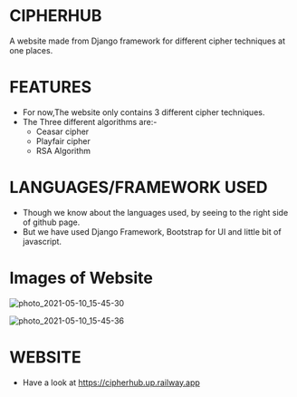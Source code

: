 # CIPHERHUB
A website made from Django framework for different cipher techniques at one places.

# FEATURES
  - For now,The website only contains 3 different cipher techniques.
  - The Three different algorithms are:-
    - Ceasar cipher     
    - Playfair cipher 
    - RSA Algorithm 

# LANGUAGES/FRAMEWORK USED 
  - Though we know about the languages used, by seeing to the right side of github page. 
  - But we have used Django Framework, Bootstrap for UI and little bit of javascript.

# Images of Website
  ![photo_2021-05-10_15-45-30](https://user-images.githubusercontent.com/53119534/117644140-cd2e8e80-b1a6-11eb-910a-3f77150179a3.jpg)
  
  ![photo_2021-05-10_15-45-36](https://user-images.githubusercontent.com/53119534/117644146-ce5fbb80-b1a6-11eb-8069-5fa987fc79ba.jpg)
  

# WEBSITE
 - Have a look at 
https://cipherhub.up.railway.app



